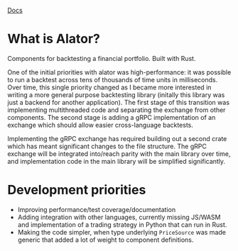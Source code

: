[Docs](https://docs.rs/alator)

# What is Alator?

Components for backtesting a financial portfolio. Built with Rust.

One of the initial priorities with alator was high-performance: it was possible to run a backtest across tens of thousands of time units in milliseconds. Over time, this single priority changed as I became more interested in writing a more general purpose backtesting library (initally this library was just a backend for another application). The first stage of this transition was implementing multithreaded code and separating the exchange from other components. The second stage is adding a gRPC implementation of an exchange which should allow easier cross-language backtests.

Implementing the gRPC exchange has required building out a second crate which has meant significant changes to the file structure. The gRPC exchange will be integrated into/reach parity with the main library over time, and implementation code in the main library will be simplified significantly.

# Development priorities

* Improving performance/test coverage/documentation
* Adding integration with other languages, currently missing JS/WASM and implementation of a trading strategy in Python that can run in Rust.
* Making the code simpler, when type underlying `PriceSource` was made generic that added a lot of weight to component definitions.